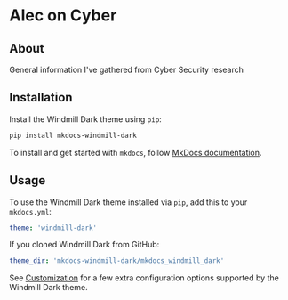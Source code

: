 # Alec on Cyber

## About

General information I've gathered from Cyber Security research

## Installation

Install the Windmill Dark theme using `pip`:

``` sh
pip install mkdocs-windmill-dark
```

To install and get started with `mkdocs`, follow [MkDocs documentation](http://www.mkdocs.org/#installation).

## Usage

To use the Windmill Dark theme installed via `pip`, add this to your `mkdocs.yml`:

``` yaml
theme: 'windmill-dark'
```

If you cloned Windmill Dark from GitHub:

``` yaml
theme_dir: 'mkdocs-windmill-dark/mkdocs_windmill_dark'
```

See [Customization](customization.md) for a few extra configuration options
supported by the Windmill Dark theme.
